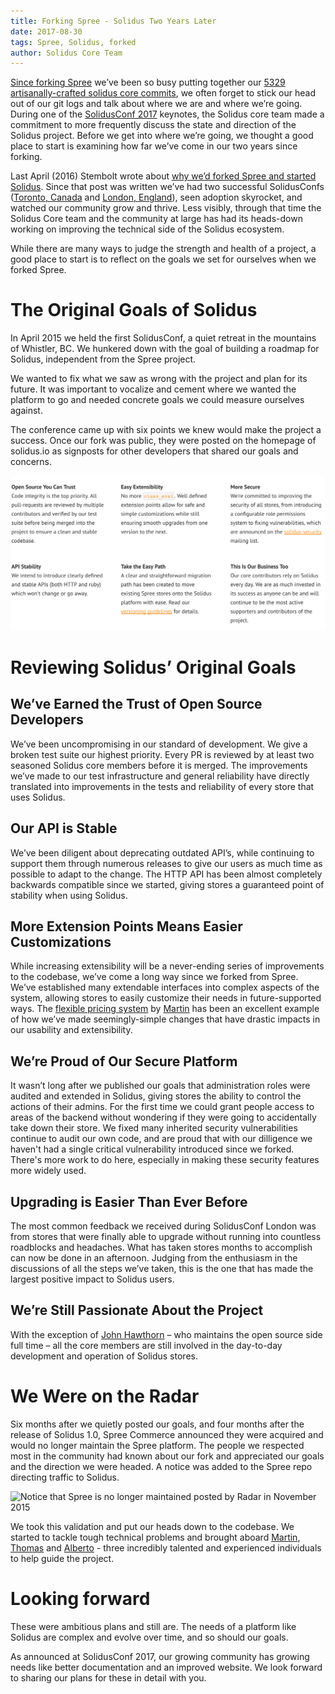 ```yaml
---
title: Forking Spree - Solidus Two Years Later
date: 2017-08-30
tags: Spree, Solidus, forked
author: Solidus Core Team
---
```


[Since forking Spree](https://solidus.io/blog/2015/10/28/future-of-spree.html) we’ve been so busy putting together our [5329 artisanally-crafted solidus core commits](https://github.com/solidusio/solidus/graphs/contributors), we often forget to stick our head out of our git logs and talk about where we are and where we’re going. During one of the [SolidusConf 2017](https://youtu.be/TSbUnRPbeK0?list=PLQNruX2oZ7ZFQrXZ2WmRtCB5Bi5wjCIeB) keynotes, the Solidus core team made a commitment to more frequently discuss the state and direction of the Solidus project. Before we get into where we’re going, we thought a good place to start is examining how far we’ve come in our two years since forking.

Last April (2016) Stembolt wrote about [why we’d forked Spree and started Solidus](https://stembolt.com/blog/why-we-forked-spree-and-started-solidus/). Since that post was written we’ve had two successful SolidusConfs ([Toronto, Canada](http://conf2016.solidus.io/) and [London, England](http://conf2017.solidus.io/)), seen adoption skyrocket, and watched our community grow and thrive. Less visibly, through that time the Solidus Core team and the community at large has had its heads-down working on improving the technical side of the Solidus ecosystem.

While there are many ways to judge the strength and health of a project, a good place to start is to reflect on the goals we set for ourselves when we forked Spree.

# The Original Goals of Solidus

In April 2015 we held the first SolidusConf, a quiet retreat in the mountains of Whistler, BC. We hunkered down with the goal of building a roadmap for Solidus, independent from the Spree project.

We wanted to fix what we saw as wrong with the project and plan for its future. It was important to vocalize and cement where we wanted the platform to go and needed concrete goals we could measure ourselves against.

The conference came up with six points we knew would make the project a success. Once our fork was public, they were posted on the homepage of solidus.io as signposts for other developers that shared our goals and concerns.

![The original Solidus goals](2017-08-30-forking-spree-solidus-two-years-later/original-solidus-goals.png "The original Solidus goals")

# Reviewing Solidus’ Original Goals

## We’ve Earned the Trust of Open Source Developers
We’ve been uncompromising in our standard of development. We give a broken test suite our highest priority. Every PR is reviewed by at least two seasoned Solidus core members before it is merged. The improvements we’ve made to our test infrastructure and general reliability have directly translated into improvements in the tests and reliability of every store that uses Solidus.

## Our API is Stable
We’ve been diligent about deprecating outdated API’s, while continuing to support them through numerous releases to give our users as much time as possible to adapt to the change. The HTTP API has been almost completely backwards compatible since we started, giving stores a guaranteed point of stability when using Solidus.

## More Extension Points Means Easier Customizations
While increasing extensibility will be a never-ending series of improvements to the codebase, we’ve come a long way since we forked from Spree. We’ve established many extendable interfaces into complex aspects of the system, allowing stores to easily customize their needs in future-supported ways. The [flexible pricing system](https://github.com/solidusio/solidus/commit/92048533ffbf939386cd0a593a8cb4619cf7eae3) by [Martin](https://github.com/mamhoff) has been an excellent example of how we’ve made seemingly-simple changes that have drastic impacts in our usability and extensibility.

## We’re Proud of Our Secure Platform
It wasn’t long after we published our goals that administration roles were audited and extended in Solidus, giving stores the ability to control the actions of their admins. For the first time we could grant people access to areas of the backend without wondering if they were going to accidentally take down their store. We fixed many inherited security vulnerabilities continue to audit our own code, and are proud that with our dilligence we haven't had a single critical vulnerability introduced since we forked. There's more work to do here, especially in making these security features more widely used.

## Upgrading is Easier Than Ever Before
The most common feedback we received during SolidusConf London was from stores that were finally able to upgrade without running into countless roadblocks and headaches. What has taken stores months to accomplish can now be done in an afternoon. Judging from the enthusiasm in the discussions of all the steps we’ve taken, this is the one that has made the largest positive impact to Solidus users.

## We’re Still Passionate About the Project
With the exception of [John Hawthorn](https://github.com/jhawthorn) – who maintains the open source side full time – all the core members are still involved in the day-to-day development and operation of Solidus stores.

# We Were on the Radar
Six months after we quietly posted our goals, and four months after the release of Solidus 1.0, Spree Commerce announced they were acquired and would no longer maintain the Spree platform. The people we respected most in the community had known about our fork and appreciated our goals and the direction we were headed. A notice was added to the Spree repo directing traffic to Solidus.

![Notice that Spree is no longer maintained posted by Radar in November 2015](/blog/2017/08/30/forking-spree-solidus-two-years-later/add-notice-spree-is-no-longer-maintained.png "Notice that Spree is no longer maintained")

We took this validation and put our heads down to the codebase. We started to tackle tough technical problems and brought aboard [Martin](https://github.com/mamhoff), [Thomas](https://github.com/tvdeyen) and [Alberto](https://github.com/kennyadsl) - three incredibly talented  and experienced individuals to help guide the project.

# Looking forward
These were ambitious plans and still are. The needs of a platform like Solidus are complex and evolve over time, and so should our goals.

As announced at SolidusConf 2017, our growing community has growing needs like better documentation and an improved website. We look forward to sharing our plans for these in detail with you.
